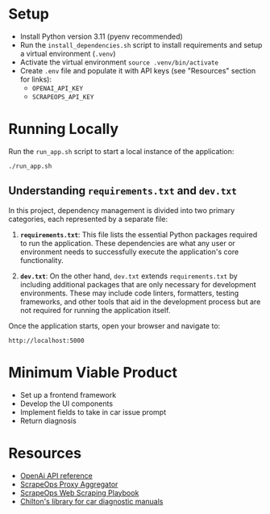 # Setup
- Install Python version 3.11 (pyenv recommended)
- Run the `install_dependencies.sh` script to install requirements and setup a virtual environment (`.venv`)
- Activate the virtual environment `source .venv/bin/activate`
- Create `.env` file and populate it with API keys (see "Resources" section for links):
    - `OPENAI_API_KEY`
    - `SCRAPEOPS_API_KEY`

# Running Locally
Run the `run_app.sh` script to start a local instance of the application:
```
./run_app.sh
```

## Understanding `requirements.txt` and `dev.txt`

In this project, dependency management is divided into two primary categories, each represented by a separate file:

1. **`requirements.txt`**: This file lists the essential Python packages required to run the application. These dependencies are what any user or environment needs to successfully execute the application's core functionality.

2. **`dev.txt`**: On the other hand, `dev.txt` extends `requirements.txt` by including additional packages that are only necessary for development environments. These may include code linters, formatters, testing frameworks, and other tools that aid in the development process but are not required for running the application itself.

Once the application starts, open your browser and navigate to:
```
http://localhost:5000
```

# Minimum Viable Product
- Set up a frontend framework
- Develop the UI components
- Implement fields to take in car issue prompt
- Return diagnosis

# Resources
- [OpenAi API reference](https://platform.openai.com/docs/api-reference/introduction)
- [ScrapeOps Proxy Aggregator](https://scrapeops.io/app/register/proxy)
- [ScrapeOps Web Scraping Playbook ](https://scrapeops.io/web-scraping-playbook/403-forbidden-error-web-scraping/)
- [Chilton's library for car diagnostic manuals](https://link.gale.com/apps/CHLL)